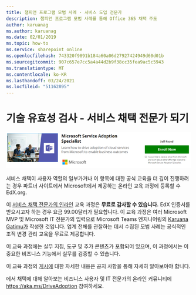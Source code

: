 ```yaml
---
title: 챔피언 프로그램 모범 사례 - 서비스 도입 전문가
description: 챔피언 프로그램 모범 사례를 통해 Office 365 채택 주도
author: karuanag
ms.author: karuanag
ms.date: 02/01/2019
ms.topic: how-to
ms.service: sharepoint online
ms.openlocfilehash: 743320f9891b184a60a06d27927424949d60d01b
ms.sourcegitcommit: 907c657e7cc5a4a44d2b9f38cc35fea9ac5c5943
ms.translationtype: MT
ms.contentlocale: ko-KR
ms.lasthandoff: 03/24/2021
ms.locfileid: "51162895"
---
```

# <a name="validate-your-skills---become-a-service-adoption-specialist"></a>기술 유효성 검사 - 서비스 채택 전문가 되기

![서비스 도입 전문가 과정](media/champs_sascourse.png)

서비스 채택이 사용자 역할의 일부가거나 이 항목에 대한 공식 교육을 더 깊이 진행하려는 경우 파트너 사이트에서 Microsoft에서 제공하는 온라인 교육 과정에 등록할 수 EdX.org. 

이 [서비스 채택 전문가의 인라인](/learn/paths/m365-service-adoption/) 교육 과정은 **무료로 감사할 수 있습니다.**  EdX 인증서를 받으시고자 하는 경우 요금 99.00달러가 필요합니다.  이 교육 과정은 여러 Microsoft MVP 및 Microsoft IT 전문가의 입력으로 Microsoft Teams 엔지니어링의 [Karuana Gatimu가](https://linkedin.com/in/karuanagatimu) 작성한 것입니다.  업계 전체를 관찰하는 데서 수집된 모범 사례는 공식적인 조직 변경 관리 교육을 무료로 제공합니다.  

이 교육 과정에는 실무 지침, 도구 및 추가 콘텐츠가 포함되어 있으며, 이 과정에서는 이 중요한 비즈니스 기능에서 실무를 검증할 수 있습니다.  

이 교육 과정의 [게시에](https://aka.ms/AdoptionCertAnnouncement) 대한 자세한 내용은 공지 사항을 통해 자세히 알아보아야 합니다. 

에서 채택에 대해 알아보는 비즈니스 사용자 및 IT 전문가의 온라인 커뮤니티에 https://aka.ms/DriveAdoption 참여하세요.